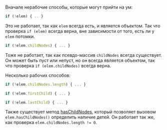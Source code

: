 Вначале нерабочие способы, которые могут прийти на ум:

```js no-beautify
if (!elem) { .. }
```

Это не работает, так как `elem` всегда есть, и является объектом. Так что проверка `if (elem)` всегда верна, вне зависимости от того, есть ли у `elem` потомки.

```js no-beautify
if (!elem.childNodes) { ... }
```

Тоже не работает, так как псевдо-массив `childNodes` всегда существует. Он может быть пуст или непуст, но он всегда является объектом, так что проверка `if (elem.childNodes)` всегда верна.

Несколько рабочих способов:

```js no-beautify
if (!elem.childNodes.length) { ... }

if (!elem.firstChild) { ... }

if (!elem.lastChild) { ... }
```

Также существует метод [hasChildNodes](https://developer.mozilla.org/en-US/docs/Web/API/Node.hasChildNodes), который позволяет вызовом `elem.hasChildNodes()` определить наличие детей. Он работает так же, как проверка `elem.childNodes.length != 0`.